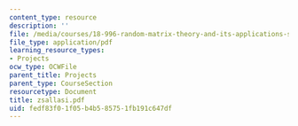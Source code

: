 ```yaml
---
content_type: resource
description: ''
file: /media/courses/18-996-random-matrix-theory-and-its-applications-spring-2004/fedf83f01f05b4b585751fb191c647df_zsallasi.pdf
file_type: application/pdf
learning_resource_types:
- Projects
ocw_type: OCWFile
parent_title: Projects
parent_type: CourseSection
resourcetype: Document
title: zsallasi.pdf
uid: fedf83f0-1f05-b4b5-8575-1fb191c647df
---
```

